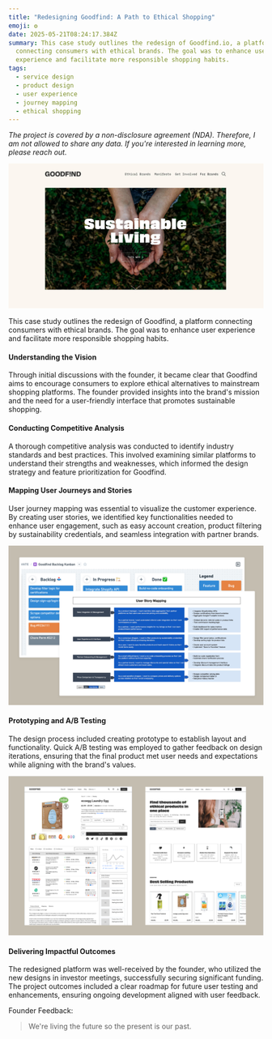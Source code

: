```yaml
---
title: "Redesigning Goodfind: A Path to Ethical Shopping"
emoji: ❂
date: 2025-05-21T08:24:17.384Z
summary: This case study outlines the redesign of Goodfind.io, a platform
  connecting consumers with ethical brands. The goal was to enhance user
  experience and facilitate more responsible shopping habits.
tags:
  - service design
  - product design
  - user experience
  - journey mapping
  - ethical shopping
---
```

*The project is covered by a non-disclosure agreement (NDA). Therefore, I am not allowed to share any data. If you're interested in learning more, please reach out.*

![](/src/assets/img/ethical-alternatives-to-everything-goodfind.jpg)

This case study outlines the redesign of Goodfind, a platform connecting consumers with ethical brands. The goal was to enhance user experience and facilitate more responsible shopping habits.

#### Understanding the Vision

Through initial discussions with the founder, it became clear that Goodfind aims to encourage consumers to explore ethical alternatives to mainstream shopping platforms. The founder provided insights into the brand's mission and the need for a user-friendly interface that promotes sustainable shopping.

#### Conducting Competitive Analysis

A thorough competitive analysis was conducted to identify industry standards and best practices. This involved examining similar platforms to understand their strengths and weaknesses, which informed the design strategy and feature prioritization for Goodfind.

#### Mapping User Journeys and Stories

User journey mapping was essential to visualize the customer experience. By creating user stories, we identified key functionalities needed to enhance user engagement, such as easy account creation, product filtering by sustainability credentials, and seamless integration with partner brands.

![](/src/assets/img/screenshot-2025-04-20-at-14.22.36.png)

#### Prototyping and A/B Testing

The design process included creating prototype to establish layout and functionality. Quick A/B testing was employed to gather feedback on design iterations, ensuring that the final product met user needs and expectations while aligning with the brand's values. 

![](/src/assets/img/screenshot-2025-04-20-at-14.34.55.png)

#### Delivering Impactful Outcomes

The redesigned platform was well-received by the founder, who utilized the new designs in investor meetings, successfully securing significant funding. The project outcomes included a clear roadmap for future user testing and enhancements, ensuring ongoing development aligned with user feedback.

Founder Feedback:

> We're living the future so
> the present is our past.